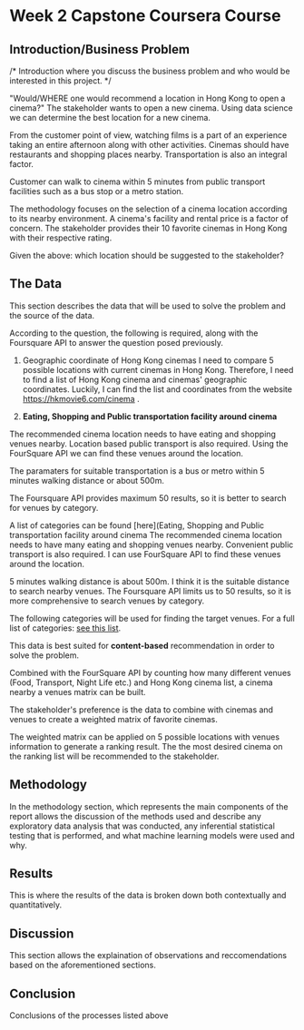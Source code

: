 # Week 2 Capstone Coursera Course


## Introduction/Business Problem
/* Introduction where you discuss the business problem and who would be interested in this project. */

"Would/WHERE one would recommend a location in Hong Kong to open a cinema?"
The stakeholder wants to open a new cinema.  Using data science we can determine the best location for a new cinema.

From the customer point of view, watching films is a part of an experience taking an entire afternoon along with other activities. Cinemas should have  restaurants and shopping places nearby. Transportation is also an integral factor. 

Customer can walk to cinema within 5 minutes from public transport facilities such as a bus stop or a metro station.

The methodology focuses on the selection of a cinema location according to its nearby environment. A cinema's facility and rental price is a factor of concern. The stakeholder provides their 10 favorite cinemas in Hong Kong with their respective rating.

Given the above: which location should be suggested to the stakeholder?


## The Data

This section describes the data that will be used to solve the problem and the source of the data.

According to the question, the following is required, along with the Foursquare API to answer the question posed previously.

1. Geographic coordinate of Hong Kong cinemas
I need to compare 5 possible locations with current cinemas in Hong Kong. Therefore, I need to find a list of Hong Kong cinema and cinemas' geographic coordinates. Luckily, I can find the list and coordinates from the website https://hkmovie6.com/cinema .

2. **Eating, Shopping and Public transportation facility around cinema**

The recommended cinema location needs to have eating and shopping venues nearby. Location based public transport is also required.
Using the FourSquare API we can find these venues around the location.

The paramaters for suitable transportation is a bus or metro within 5 minutes walking distance or about 500m. 

The Foursquare API provides maximum 50 results, so it is better to search for venues by category. 

A list of categories can be found [here](Eating, Shopping and Public transportation facility around cinema
The recommended cinema location needs to have many eating and shopping venues nearby. Convenient public transport is also required.
I can use FourSquare API to find these venues around the location.

5 minutes walking distance is about 500m. I think it is the suitable distance to search nearby venues.
The Foursquare API limits us to 50 results, so it is more comprehensive to search venues by category.

The following categories will be used for finding the target venues. For a full list of categories: [see this list](https://developer.foursquare.com/docs/resources/categories).

This data is best suited for **content-based** recommendation in order to solve the problem.

Combined with the FourSquare API by counting how many different venues (Food, Transport, Night Life etc.) and Hong Kong cinema list, a cinema nearby a venues matrix can be built. 

The stakeholder's preference is the data to combine with cinemas and venues to create a weighted matrix of favorite cinemas.

The weighted matrix can be applied on 5 possible locations with venues information to generate a ranking result. The the most desired cinema on the ranking list will be recommended to the stakeholder.

## Methodology
In the methodology section, which represents the main components of the report allows the discussion of the methods used and describe any exploratory data analysis that was conducted, any inferential statistical testing that is performed, and what machine learning models were used and why.

## Results

This is where the results of the data is broken down both contextually and quantitatively.

## Discussion

This section allows the explaination of observations and reccomendations based on the aforementioned sections.


## Conclusion

Conclusions of the processes listed above